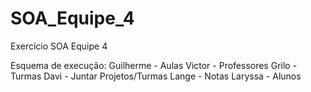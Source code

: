 # SOA_Equipe_4
Exercício SOA Equipe 4

Esquema de execução:
  Guilherme - Aulas
  Victor - Professores
  Grilo - Turmas
  Davi - Juntar Projetos/Turmas
  Lange - Notas
  Laryssa - Alunos
